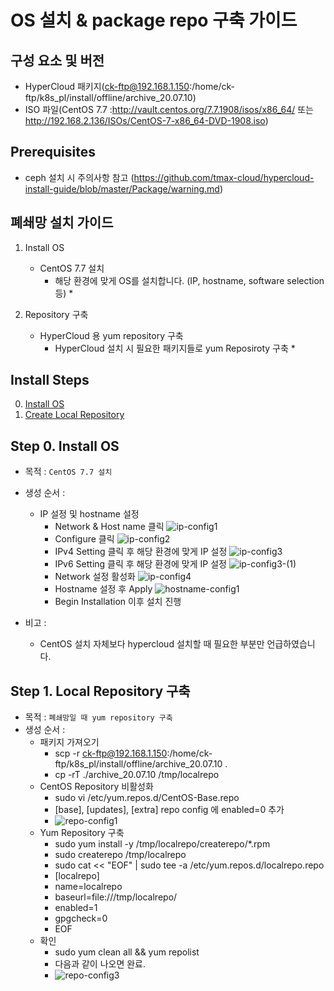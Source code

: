 
# OS 설치 & package repo 구축 가이드

## 구성 요소 및 버전
* HyperCloud 패키지(ck-ftp@192.168.1.150:/home/ck-ftp/k8s_pl/install/offline/archive_20.07.10)
* ISO 파일(CentOS 7.7 :http://vault.centos.org/7.7.1908/isos/x86_64/ 또는 http://192.168.2.136/ISOs/CentOS-7-x86_64-DVD-1908.iso)

## Prerequisites
* ceph 설치 시 주의사항 참고 (https://github.com/tmax-cloud/hypercloud-install-guide/blob/master/Package/warning.md)
## 폐쇄망 설치 가이드
1. Install OS
    * CentOS 7.7 설치
	    * 해당 환경에 맞게 OS를 설치합니다. (IP, hostname, software selection 등)		* 

2. Repository 구축
    * HyperCloud 용 yum repository 구축
	    * HyperCloud 설치 시 필요한 패키지들로 yum Reposiroty 구축		*  

## Install Steps
0. [Install OS](https://github.com/tmax-cloud/hypercloud-install-guide/blob/master/Package/README.md#step-0-install-os)
1. [Create Local Repository](https://github.com/tmax-cloud/hypercloud-install-guide/blob/master/Package/README.md#step-1-local-repository-%EA%B5%AC%EC%B6%95)


## Step 0. Install OS
* 목적 : `CentOS 7.7 설치`
* 생성 순서 : 
    * IP 설정 및 hostname 설정
	    * Network & Host name 클릭
		    ![ip-config1](https://user-images.githubusercontent.com/45585638/86681526-9f366600-c03a-11ea-9717-f3fa29e98f3b.png)
      * Configure 클릭
        ![ip-config2](https://user-images.githubusercontent.com/45585638/86681543-a3628380-c03a-11ea-8af4-95a769c87cb4.png)
      * IPv4 Setting 클릭 후 해당 환경에 맞게 IP 설정
        ![ip-config3](https://user-images.githubusercontent.com/45585638/86681549-a52c4700-c03a-11ea-9058-3a4eb56d676f.png)
      * IPv6 Setting 클릭 후 해당 환경에 맞게 IP 설정
        ![ip-config3-(1)](https://user-images.githubusercontent.com/22101375/91559682-7dd76380-e973-11ea-96fd-f8712c73c068.jpg)
      * Network 설정 활성화
        ![ip-config4](https://user-images.githubusercontent.com/45585638/86681561-a8273780-c03a-11ea-8532-6d6788dee8fe.png)
      * Hostname 설정 후 Apply
        ![hostname-config1](https://user-images.githubusercontent.com/45585638/86681572-a9f0fb00-c03a-11ea-9b68-f75df69a8c4c.png)
      * Begin Installation 이후 설치 진행
        
* 비고 :
    * CentOS 설치 자체보다 hypercloud 설치할 때 필요한 부분만 언급하였습니다.    

## Step 1. Local Repository 구축
* 목적 : `폐쇄망일 때 yum repository 구축`
* 생성 순서 : 
    * 패키지 가져오기
      * scp -r ck-ftp@192.168.1.150:/home/ck-ftp/k8s_pl/install/offline/archive_20.07.10 .
      * cp -rT ./archive_20.07.10 /tmp/localrepo
    * CentOS Repository 비활성화
      * sudo vi /etc/yum.repos.d/CentOS-Base.repo
      * [base], [updates], [extra] repo config 에 enabled=0 추가
      * ![repo-config1](https://user-images.githubusercontent.com/45585638/86690147-9f3a6400-c042-11ea-85a6-b9df49c76e66.png)
    * Yum Repository 구축
      * sudo yum install -y /tmp/localrepo/createrepo/*.rpm
      * sudo createrepo /tmp/localrepo
      * sudo cat << "EOF" | sudo tee -a /etc/yum.repos.d/localrepo.repo
      * [localrepo]
      * name=localrepo
      * baseurl=file:///tmp/localrepo/
      * enabled=1
      * gpgcheck=0
      * EOF
    * 확인
      * sudo yum clean all && yum repolist
      * 다음과 같이 나오면 완료.
      * ![repo-config3](https://user-images.githubusercontent.com/45585638/87265534-fedeb680-c4fd-11ea-80f8-2bb74fa530f1.png)
